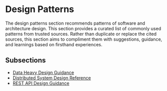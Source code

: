 # Design Patterns

The design patterns section recommends patterns of software and architecture design.
This section provides a curated list of commonly used patterns from trusted sources.
Rather than duplicate or replace the cited sources, this section aims to compliment them with suggestions, guidance, and learnings based on firsthand experiences.

## Subsections

* [Data Heavy Design Guidance](data-heavy-design-guidance/README.md)
* [Distributed System Design Reference](distributed-system-design-reference/README.md)
* [REST API Design Guidance](rest-api-design-guidance/README.md)
